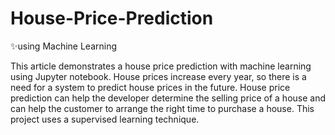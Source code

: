  <h1>House-Price-Prediction</h1>


✨using Machine Learning

This article demonstrates a house price prediction with machine learning using Jupyter notebook. House prices increase every year, so there is a need for a system to predict house prices in the future. House price prediction can help the developer determine the selling price of a house and can help the customer to arrange the right time to purchase a house. This project uses a supervised learning technique.


